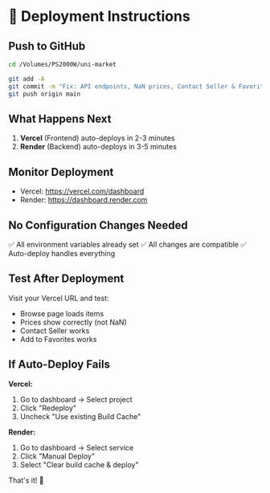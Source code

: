 # 🚀 Deployment Instructions

## Push to GitHub

```bash
cd /Volumes/PS2000W/uni-market

git add -A
git commit -m "Fix: API endpoints, NaN prices, Contact Seller & Favorites"
git push origin main
```

## What Happens Next

1. **Vercel** (Frontend) auto-deploys in 2-3 minutes
2. **Render** (Backend) auto-deploys in 3-5 minutes

## Monitor Deployment

- Vercel: https://vercel.com/dashboard
- Render: https://dashboard.render.com

## No Configuration Changes Needed

✅ All environment variables already set
✅ All changes are compatible
✅ Auto-deploy handles everything

## Test After Deployment

Visit your Vercel URL and test:
- Browse page loads items
- Prices show correctly (not NaN)
- Contact Seller works
- Add to Favorites works

## If Auto-Deploy Fails

**Vercel:**
1. Go to dashboard → Select project
2. Click "Redeploy"
3. Uncheck "Use existing Build Cache"

**Render:**
1. Go to dashboard → Select service
2. Click "Manual Deploy"
3. Select "Clear build cache & deploy"

That's it! 🎉
